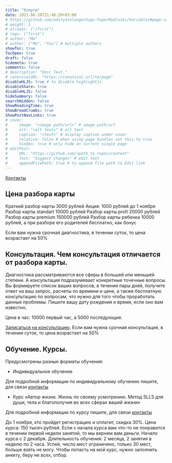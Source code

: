 ```yaml
---
title: "Услуги"
date: 2021-06-26T21:48:20+03:00
# https://github.com/adityatelange/hugo-PaperMod/wiki/Variables#page-variables
# weight: 1
# aliases: ["/first"]
# tags: ["first"]
# author: "Me"
# author: ["Me", "You"] # multiple authors
showToc: true
TocOpen: true
draft: false
hidemeta: true
comments: false
# description: "Desc Text."
# canonicalURL: "https://canonical.url/to/page"
disableHLJS: true # to disable highlightjs
disableShare: true
disableHLJS: false
hideSummary: false
searchHidden: false
ShowReadingTime: true
ShowBreadCrumbs: true
ShowPostNavLinks: true
# cover:
#     image: "<image path/url>" # image path/url
#     alt: "<alt text>" # alt text
#     caption: "<text>" # display caption under cover
#     relative: false # when using page bundles set this to true
#     hidden: true # only hide on current single page
# editPost:
#     URL: "https://github.com/<path_to_repo>/content"
#     Text: "Suggest Changes" # edit text
#     appendFilePath: true # to append file path to Edit link
---
```


[Контакты](/contacts/)

## Цена разбора карты

Краткий разбор карты 3000 рублей Акция: 1000 рублей до 1 ноября
Разбор карты standart 10000 рублей
Разбор карты profi 20000 рублей
Разбор карты premium 150000 рублей
Разбор карты ребенка 10000 рублей, а при разборе его родителей бесплатно, как бонус

Если вам нужна срочная диагностика, в течении суток, то цена возрастает на 50%

## Консультация. Чем консультация отличается от разбора карты.

Диагностика рассматриваются все сферы в большей или меньшей степени. А консультация подразумевает конкретные точечные вопросы. Вы формируете список ваших вопросов, в течении пары дней, получите ответ на ваш запрос, расчеты по времени и цене, а также бесплатную консультацию по вопросам, что нужно для того чтобы проработать данные проблемы. Пишите вашу дату рождения и время, если оно вам известно.

Цена в час: 10000 первый час, а 5000 последующие.

[Записаться на консультацию](/tags/консультация/). Если вам нужна срочная консультация, в течении суток, то цена возрастает на 50%

## Обучение. Курсы.

Предусмотрены разные форматы обучения:

* Индивидуальное обучение

Для подробной информации по индивидуальному обучению пишите, для связи [контакты](/contacts/)

* Курс «Автор жизни. Жизнь по своему усмотрению. Метод SLLS для души, тела и благополучия во всех сферах вашей жизни»

Для подробной информации по курсу пишите, для связи [контакты](/contacts/)

До 1 ноября, кто пройдет регистрацию и оплатит, скидка 30%. Цена курса: 150 тысяч рублей. Если с начала курса вам что-то не понравится в течении первой недели занятий, то мы вернем вам деньги. Начало курса с 2 декабря. Длительность обучения: 2 месяца, 2 занятия в неделю по 2 часа. Успей, число мест ограничено, только 30 мест, больше взять не могу. Чтобы попасть на мой курс, нужно заполнить анкету, беру не всех, отбор.


